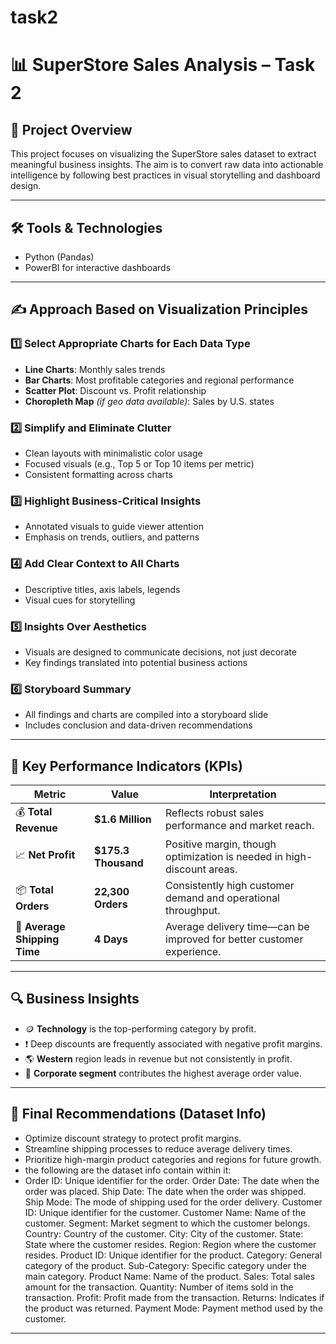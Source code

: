 # task2
# 📊 SuperStore Sales Analysis – Task 2

## 🧾 Project Overview
This project focuses on visualizing the SuperStore sales dataset to extract meaningful business insights. The aim is to convert raw data into actionable intelligence by following best practices in visual storytelling and dashboard design.

---

## 🛠️ Tools & Technologies
- Python (Pandas)
- PowerBI for interactive dashboards

---

## ✍️ Approach Based on Visualization Principles

### 1️⃣ Select Appropriate Charts for Each Data Type
- **Line Charts**: Monthly sales trends
- **Bar Charts**: Most profitable categories and regional performance
- **Scatter Plot**: Discount vs. Profit relationship
- **Choropleth Map** *(if geo data available)*: Sales by U.S. states

### 2️⃣ Simplify and Eliminate Clutter
- Clean layouts with minimalistic color usage
- Focused visuals (e.g., Top 5 or Top 10 items per metric)
- Consistent formatting across charts

### 3️⃣ Highlight Business-Critical Insights
- Annotated visuals to guide viewer attention
- Emphasis on trends, outliers, and patterns

### 4️⃣ Add Clear Context to All Charts
- Descriptive titles, axis labels, legends
- Visual cues for storytelling

### 5️⃣ Insights Over Aesthetics
- Visuals are designed to communicate decisions, not just decorate
- Key findings translated into potential business actions

### 6️⃣ Storyboard Summary
- All findings and charts are compiled into a storyboard slide
- Includes conclusion and data-driven recommendations

---

## 📌 Key Performance Indicators (KPIs)

| Metric                    | Value             | Interpretation                                                                 |
|--------------------------|-------------------|---------------------------------------------------------------------------------|
| 💰 **Total Revenue**       | **$1.6 Million**    | Reflects robust sales performance and market reach.                             |
| 📈 **Net Profit**          | **$175.3 Thousand** | Positive margin, though optimization is needed in high-discount areas.         |
| 📦 **Total Orders**        | **22,300 Orders**   | Consistently high customer demand and operational throughput.                   |
| 🚚 **Average Shipping Time** | **4 Days**          | Average delivery time—can be improved for better customer experience.          |

---

## 🔍 Business Insights
- 🪙 **Technology** is the top-performing category by profit.
- ❗ Deep discounts are frequently associated with negative profit margins.
- 🌎 **Western** region leads in revenue but not consistently in profit.
- 👤 **Corporate segment** contributes the highest average order value.

---

## 📌 Final Recommendations (Dataset Info)
- Optimize discount strategy to protect profit margins.
- Streamline shipping processes to reduce average delivery times.
- Prioritize high-margin product categories and regions for future growth.
- the following are the dataset info contain within it:
- Order ID: Unique identifier for the order.
Order Date: The date when the order was placed.
Ship Date: The date when the order was shipped.
Ship Mode: The mode of shipping used for the order delivery.
Customer ID: Unique identifier for the customer.
Customer Name: Name of the customer.
Segment: Market segment to which the customer belongs.
Country: Country of the customer.
City: City of the customer.
State: State where the customer resides.
Region: Region where the customer resides.
Product ID: Unique identifier for the product.
Category: General category of the product.
Sub-Category: Specific category under the main category.
Product Name: Name of the product.
Sales: Total sales amount for the transaction.
Quantity: Number of items sold in the transaction.
Profit: Profit made from the transaction.
Returns: Indicates if the product was returned.
Payment Mode: Payment method used by the customer.

---



